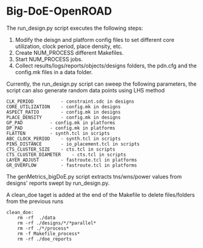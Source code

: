 # Big-DoE-OpenROAD

The run_design.py script executes the following steps: 
1. Modify the deisgn and platform config files to set different core utilization, clock period, place density, etc.
2. Create NUM_PROCESS different Makefiles.
3. Start NUM_PROCESS jobs.
4. Collect results/logs/reports/objects/designs folders, the pdn.cfg and the config.mk files in a data folder.

Currently, the run_design.py script can sweep the following parameters, the script can also generate random data points using LHS method

```
CLK_PERIOD  		- constraint.sdc in designs
CORE_UTILIZATION 	- config.mk in designs
ASPECT_RATIO 		- config.mk in designs
PLACE_DENSITY    	- config.mk in designs
GP_PAD			- config.mk in platforms
DP_PAD			- config.mk in platforms
FLATTEN 		- synth.tcl in scripts
ABC_CLOCK_PERIOD 	- synth.tcl in scripts
PINS_DISTANCE		- io_placement.tcl in scripts
CTS_CLUSTER_SIZE 	- cts.tcl in scripts
CTS_CLUSTER_DIAMETER 	- cts.tcl in scripts
LAYER_ADJUST 		- fastroute.tcl in platforms
GR_OVERFLOW 		- fastroute.tcl in platforms
```

The genMetrics_bigDoE.py script extracts tns/wns/power values from designs' reports swept by run_design.py.

A clean_doe taget is added at the end of the Makefile to delete files/folders from the previous runs
```
clean_doe:
	rm -rf  ./data 
	rm -rf ./designs/*/*parallel*
	rm -rf ./*/process*
	rm -f Makefile_process*
	rm -rf ./doe_reports
```

